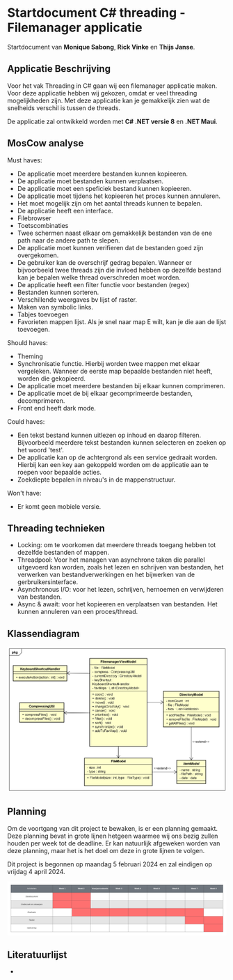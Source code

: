 # Startdocument C# threading - Filemanager applicatie

Startdocument van **Monique Sabong**, **Rick Vinke** en **Thijs Janse**.

## Applicatie Beschrijving
Voor het vak Threading in C# gaan wij een filemanager applicatie maken. Voor deze applicatie hebben wij gekozen, omdat er veel threading mogelijkheden zijn. Met deze applicatie kan je gemakkelijk zien wat de snelheids verschil is tussen de threads. 

De applicatie zal ontwikkeld worden met **C# .NET versie 8** en **.NET Maui**.


## MosCow analyse

Must haves:
- De applicatie moet meerdere bestanden kunnen kopieeren. 
- De applicatie moet bestanden kunnen verplaatsen.
- De applicatie moet een speficiek bestand kunnen kopieeren.
- De applicatie moet tijdens het kopieeren het proces kunnen annuleren.
- Het moet mogelijk zijn om het aantal threads kunnen te bepalen.
- De applicatie heeft een interface.
- Filebrowser
- Toetscombinaties
- Twee schermen naast elkaar om gemakkelijk bestanden van de ene path naar de andere path te slepen. 
- De applicatie moet kunnen verifieren dat de bestanden goed zijn overgekomen.
- De gebruiker kan de overschrijf gedrag bepalen. Wanneer er bijvoorbeeld twee threads zijn die invloed hebben op dezelfde bestand kan je bepalen welke thread overschreden moet worden.
- De applicatie heeft een filter functie voor bestanden (regex)
- Bestanden kunnen sorteren.
- Verschillende weergaves bv lijst of raster. 
- Maken van symbolic links.
- Tabjes toevoegen
- Favorieten mappen lijst. Als je snel naar map E wilt, kan je die aan de lijst toevoegen. 

Should haves:
- Theming
- Synchronisatie functie. Hierbij worden twee mappen met elkaar vergeleken. Wanneer de eerste map bepaalde bestanden niet heeft, worden die gekopieerd. 
- De applicatie moet meerdere bestanden bij elkaar kunnen comprimeren.
- De applicatie moet de bij elkaar gecomprimeerde bestanden, decomprimeren.
- Front end heeft dark mode.

Could haves:
- Een tekst bestand kunnen uitlezen op inhoud en daarop filteren. Bijvoorbeeld meerdere tekst bestanden kunnen selecteren en zoeken op het woord 'test'.
- De applicatie kan op de achtergrond als een service gedraait worden. Hierbij kan een key aan gekoppeld worden om de applicatie aan te roepen voor bepaalde acties.
- Zoekdiepte bepalen in niveau's in de mappenstructuur. 

Won't have:

- Er komt geen mobiele versie. 

## Threading technieken
- Locking: om te voorkomen dat meerdere threads toegang hebben tot dezelfde bestanden of mappen. 
- Threadpool: Voor het managen van asynchrone taken die parallel uitgevoerd kan worden, zoals het lezen en schrijven van bestanden, het verwerken van bestandverwerkingen en het bijwerken van de gerbruikersinterface.
- Asynchronous I/O: voor het lezen, schrijven, hernoemen en verwijderen van bestanden. 
- Async & await: voor het kopieeren en verplaatsen van bestanden. Het kunnen annuleren van een proces/thread. 

## Klassendiagram

![Class Diagram](img/classdiagram.png "First Version of the class diagram")


## Planning

Om de voortgang van dit project te bewaken, is er een planning gemaakt. Deze planning bevat in grote lijnen hetgeen waarmee wij ons bezig zullen houden per week tot de deadline. Er kan natuurlijk afgeweken worden van deze planning, maar het is het doel om deze in grote lijnen te volgen.

Dit project is begonnen op maandag 5 februari 2024 en zal eindigen op vrijdag 4 april 2024.

![Planning](img/planning.png "Project planning")

## Literatuurlijst

- 
